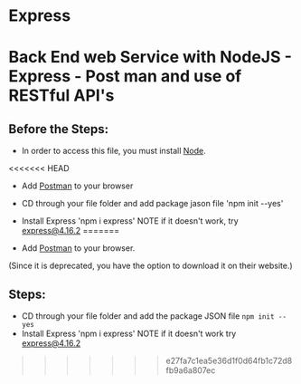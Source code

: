 # Express

<H1>Back End web Service with NodeJS - Express - Post man and use of RESTful API's </H1>

<H2>Before the Steps:</H2>

- In order to access this file, you must install [Node](https://nodejs.org/en/download/).

<<<<<<< HEAD
- Add [Postman](https://www.postman.com/downloads/) to your browser

- CD through your file folder and add package jason file 'npm init --yes'

- Install Express 'npm i express' NOTE if it doesn't work, try express@4.16.2
=======
- Add [Postman](https://www.postman.com/downloads/) to your browser.

(Since it is deprecated, you have the option to download it on their website.)


<H2>Steps:</H2>

- CD through your file folder and add the package JSON file `npm init --yes`
- Install Express 'npm i express' NOTE if it doesn't work try express@4.16.2
>>>>>>> e27fa7c1ea5e36d1f0d64fb1c72d8fb9a6a807ec
